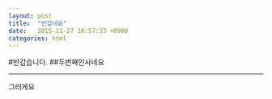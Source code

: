 ```yaml
---
layout: post
title:  "반갑네요"
date:   2015-11-27 16:57:33 +0900
categories: html
---
```

#반갑습니다.
##두번째인사네요

----
그러게요

[jekyll-docs]: http://jekyllrb.com/docs/home
[jekyll-gh]:   https://github.com/jekyll/jekyll
[jekyll-talk]: https://talk.jekyllrb.com/
